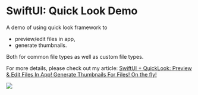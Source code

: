 
# SwiftUI: Quick Look Demo

A demo of using quick look framework to 

- preview/edit files in app, 
- generate thumbnails. 

Both for common file types as well as custom file types.

For more details, please check out my article: [SwiftUI + QuickLook: Preview & Edit Files In App! Generate Thumbnails For Files! On the fly!]()

![](./demo.gif)
